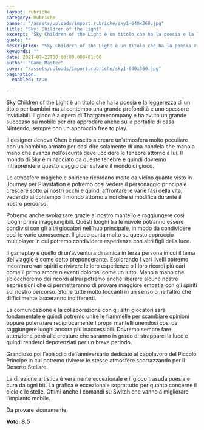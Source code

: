 ```yaml
---
layout: rubriche
category: Rubriche
banner: "/assets/uploads/import.rubriche/sky1-640x360.jpg"
title: "Sky: Children of the Light"
excerpt: "Sky Children of the Light è un titolo che ha la poesia e la leggerezza di un titolo per bambini ma al contempo una grande profondità e uno spessore invidiabili. Il gioco è a opera di Thatgamecompany e ha avuto un grande successo su mobile per ora approdare anche sulla portatile di casa Nintendo, sempre [&hellip"
quote: ""
description: "Sky Children of the Light è un titolo che ha la poesia e la leggerezza di un titolo per bambini ma al contempo una grande profondità e uno spessore invidiabili. Il gioco è a opera di Thatgamecompany e ha avuto un grande successo su mobile per ora approdare anche sulla portatile di casa Nintendo, sempre [&hellip"
keywords: ""
date: 2021-07-22T00:00:00.000+01:00
author: "Game Master"
cover: "/assets/uploads/import.rubriche/sky1-640x360.jpg"
pagination:
  enabled: true

---
```


Sky Children of the Light è un titolo che ha la poesia e la leggerezza di un titolo per bambini ma al contempo una grande profondità e uno spessore invidiabili. Il gioco è a opera di Thatgamecompany e ha avuto un grande successo su mobile per ora approdare anche sulla portatile di casa Nintendo, sempre con un approccio free to play.

Il designer Jenova Chen è riuscito a creare un’atmosfera molto peculiare con un bambino armato per così dire solamente di una candela che mano a mano che avanza nell’oscurità deve uccidere le tenebre attorno a lui. Il mondo di Sky è minacciato da queste tenebre e quindi dovremo intraprendere questo viaggio per salvare il mondo di gioco.  
  
Le atmosfere magiche e oniriche ricordano molto da vicino quanto visto in Journey per Playstation e potremo così vedere il personaggio principale crescere sotto ai nostri occhi e quindi affrontare le varie fasi della vita, vedendo al contempo il mondo attorno a noi che si modifica durante il nostro percorso.

Potremo anche svolazzare grazie al nostro mantello e raggiungere così luoghi prima irraggiungibili. Questi luoghi tra le nuvole potranno essere condivisi con gli altri giocatori nell’hub principale, in modo da condividere così le varie conoscenze. Il gioco punta molto su questo approccio multiplayer in cui potremo condividere esperienze con altri figli della luce.

Il gameplay è quello di un’avventura dinamica in terza persona in cui il tema del viaggio è come detto preponderante. Esplorando I vari livelli potremo incontrare vari spiriti e rivivere le loro esperienze o I loro ricordi più cari come il primo amore o eventi dolorosi come un lutto. Mano a mano che sbloccheremo dei ricordi altrui potremo anche liberare alcune nostre espressioni che ci permetteranno di provare maggiore empatia con gli spiriti sul nostro percorso. Storie tutte molto toccanti in un senso o nell’altro che difficilmente lasceranno indifferenti.

La comunicazione e la collaborazione con gli altri giocatori sarà fondamentale e quindi potremo unire le fiammelle per scambiare opinioni oppure potenziare reciprocamente I propri mantelli unendosi così da raggiungere luoghi ancora più inaccessibili. Dovremo sempre fare attenzione però alle creature che saranno in grado di strapparci la luce e quindi renderci depotenziati per un breve periodo.  
  
Grandioso poi l’episodio dell’anniversario dedicato al capolavoro del Piccolo Principe in cui potremo rivivere le stesse atmosfere scorrazzando per il Deserto Stellare.

La direzione artistica è veramente eccezionale e il gioco trasuda poesia e cura da ogni bit. La grafica è eccezionale soprattutto per quanto concerne il cielo e le stelle. Ottimi anche I comandi su Switch che vanno a migliorare l’impianto mobile.

Da provare sicuramente.

**Voto: 8.5**